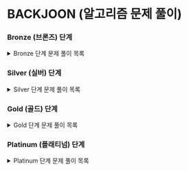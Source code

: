 # BACKJOON (알고리즘 문제 풀이)

### Bronze (브론즈) 단계

<details>
<summary> Bronze 단계 문제 풀이 목록 </summary>

* **1000. A+B**: (YYYY.MM.DD, Python)
* **10871. X보다 작은 수**: (YYYY.MM.DD, Java)
* **2739. 구구단**: (YYYY.MM.DD, C++)
* **(추가)**: (날짜, 언어)

</details>

### Silver (실버) 단계

<details>
<summary> Silver 단계 문제 풀이 목록 </summary>

* **1920. 수 찾기**: (YYYY.MM.DD, Python)
* **1012. 유기농 배추**: (YYYY.MM.DD, Java)
* **11047. 동전 0**: (YYYY.MM.DD, Python)
* **(추가)**: (날짜, 언어)

</details>

### Gold (골드) 단계

<details>
<summary> Gold 단계 문제 풀이 목록 </summary>

* **7576. 토마토**: (YYYY.MM.DD, C++)
* **1753. 최단경로**: (YYYY.MM.DD, Java)
* **(추가)**: (날짜, 언어)

</details>

### Platinum (플래티넘) 단계

<details>
<summary> Platinum 단계 문제 풀이 목록 </summary>

* **(문제 번호). 문제 이름**: (YYYY.MM.DD, 언어)
* **(문제 번호). 문제 이름**: (YYYY.MM.DD, 언어)
* **(추가)**: (날짜, 언어)

</details>
